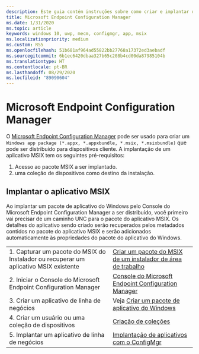 ```yaml
---
description: Este guia contém instruções sobre como criar e implantar um aplicativo MSIX com o Microsoft Endpoint Configuration Manager.
title: Microsoft Endpoint Configuration Manager
ms.date: 1/31/2020
ms.topic: article
keywords: windows 10, uwp, mecm, configmgr, app, msix
ms.localizationpriority: medium
ms.custom: RS5
ms.openlocfilehash: 51b681af964ad55822bb27768a17372ed3aebadf
ms.sourcegitcommit: 6b1ec6420dbaa327b65c208b4cd00da87985104b
ms.translationtype: HT
ms.contentlocale: pt-BR
ms.lasthandoff: 08/29/2020
ms.locfileid: "89090604"
---
```

# <a name="microsoft-endpoint-configuration-manager"></a>Microsoft Endpoint Configuration Manager
O [Microsoft Endpoint Configuration Manager](/configmgr/) pode ser usado para criar um `Windows app package (*.appx, *.appxbundle, *.msix, *.msixbundle)` que pode ser distribuído para dispositivos cliente. A implantação de um aplicativo MSIX tem os seguintes pré-requisitos:
1) Acesso ao pacote MSIX a ser implantado.
2) uma coleção de dispositivos como destino da instalação.

## <a name="deploying-msix-application"></a>Implantar o aplicativo MSIX
Ao implantar um pacote de aplicativo do Windows pelo Console do Microsoft Endpoint Configuration Manager a ser distribuído, você primeiro vai precisar de um caminho UNC para o pacote do aplicativo MSIX. Os detalhes do aplicativo sendo criado serão recuperados pelos metadados contidos no pacote do aplicativo MSIX e serão adicionados automaticamente às propriedades do pacote do aplicativo do Windows.

|||
|-----|------|
| 1. Capturar um pacote do MSIX do Instalador ou recuperar um aplicativo MSIX existente | [Criar um pacote do MSIX de um instalador de área de trabalho](../packaging-tool/create-app-package.md)  |
| 2. Iniciar o Console do Microsoft Endpoint Configuration Manager | [Console do Microsoft Endpoint Configuration Manager](https://devicemanagement.microsoft.com) |
| 3. Criar um aplicativo de linha de negócios | Veja [Criar um pacote de aplicativo do Windows](/configmgr/apps/get-started/creating-windows-applications) |
| 4. Criar um usuário ou uma coleção de dispositivos | [Criação de coleções](/configmgr/core/clients/manage/collections/create-collections) |
| 5. Implantar um aplicativo de linha de negócios | [Implantação de aplicativos com o ConfigMgr](/configmgr/apps/deploy-use/deploy-applications) |
